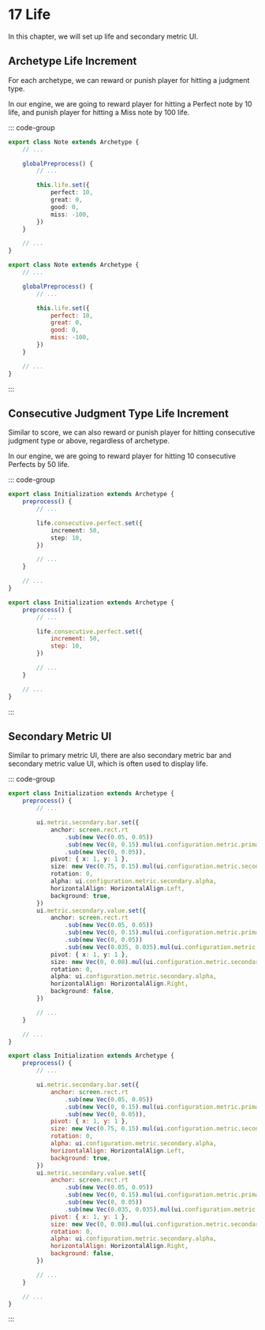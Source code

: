 # 17 Life

In this chapter, we will set up life and secondary metric UI.

## Archetype Life Increment

For each archetype, we can reward or punish player for hitting a judgment type.

In our engine, we are going to reward player for hitting a Perfect note by 10 life, and punish player for hitting a Miss note by 100 life.

::: code-group

```TypeScript
export class Note extends Archetype {
    // ...

    globalPreprocess() {
        // ...

        this.life.set({
            perfect: 10,
            great: 0,
            good: 0,
            miss: -100,
        })
    }

    // ...
}
```

```JavaScript
export class Note extends Archetype {
    // ...

    globalPreprocess() {
        // ...

        this.life.set({
            perfect: 10,
            great: 0,
            good: 0,
            miss: -100,
        })
    }

    // ...
}
```

:::

## Consecutive Judgment Type Life Increment

Similar to score, we can also reward or punish player for hitting consecutive judgment type or above, regardless of archetype.

In our engine, we are going to reward player for hitting 10 consecutive Perfects by 50 life.

::: code-group

```TypeScript
export class Initialization extends Archetype {
    preprocess() {
        // ...

        life.consecutive.perfect.set({
            increment: 50,
            step: 10,
        })

        // ...
    }

    // ...
}
```

```JavaScript
export class Initialization extends Archetype {
    preprocess() {
        // ...

        life.consecutive.perfect.set({
            increment: 50,
            step: 10,
        })

        // ...
    }

    // ...
}
```

:::

## Secondary Metric UI

Similar to primary metric UI, there are also secondary metric bar and secondary metric value UI, which is often used to display life.

::: code-group

```TypeScript
export class Initialization extends Archetype {
    preprocess() {
        // ...

        ui.metric.secondary.bar.set({
            anchor: screen.rect.rt
                .sub(new Vec(0.05, 0.05))
                .sub(new Vec(0, 0.15).mul(ui.configuration.metric.primary.scale))
                .sub(new Vec(0, 0.05)),
            pivot: { x: 1, y: 1 },
            size: new Vec(0.75, 0.15).mul(ui.configuration.metric.secondary.scale),
            rotation: 0,
            alpha: ui.configuration.metric.secondary.alpha,
            horizontalAlign: HorizontalAlign.Left,
            background: true,
        })
        ui.metric.secondary.value.set({
            anchor: screen.rect.rt
                .sub(new Vec(0.05, 0.05))
                .sub(new Vec(0, 0.15).mul(ui.configuration.metric.primary.scale))
                .sub(new Vec(0, 0.05))
                .sub(new Vec(0.035, 0.035).mul(ui.configuration.metric.secondary.scale)),
            pivot: { x: 1, y: 1 },
            size: new Vec(0, 0.08).mul(ui.configuration.metric.secondary.scale),
            rotation: 0,
            alpha: ui.configuration.metric.secondary.alpha,
            horizontalAlign: HorizontalAlign.Right,
            background: false,
        })

        // ...
    }

    // ...
}
```

```JavaScript
export class Initialization extends Archetype {
    preprocess() {
        // ...

        ui.metric.secondary.bar.set({
            anchor: screen.rect.rt
                .sub(new Vec(0.05, 0.05))
                .sub(new Vec(0, 0.15).mul(ui.configuration.metric.primary.scale))
                .sub(new Vec(0, 0.05)),
            pivot: { x: 1, y: 1 },
            size: new Vec(0.75, 0.15).mul(ui.configuration.metric.secondary.scale),
            rotation: 0,
            alpha: ui.configuration.metric.secondary.alpha,
            horizontalAlign: HorizontalAlign.Left,
            background: true,
        })
        ui.metric.secondary.value.set({
            anchor: screen.rect.rt
                .sub(new Vec(0.05, 0.05))
                .sub(new Vec(0, 0.15).mul(ui.configuration.metric.primary.scale))
                .sub(new Vec(0, 0.05))
                .sub(new Vec(0.035, 0.035).mul(ui.configuration.metric.secondary.scale)),
            pivot: { x: 1, y: 1 },
            size: new Vec(0, 0.08).mul(ui.configuration.metric.secondary.scale),
            rotation: 0,
            alpha: ui.configuration.metric.secondary.alpha,
            horizontalAlign: HorizontalAlign.Right,
            background: false,
        })

        // ...
    }

    // ...
}
```

:::
